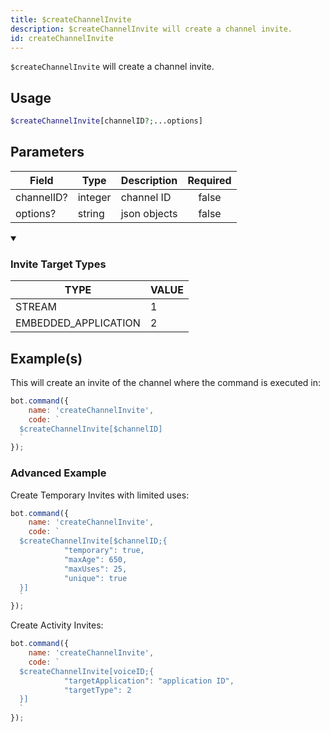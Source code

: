 ```yaml
---
title: $createChannelInvite
description: $createChannelInvite will create a channel invite.
id: createChannelInvite
---
```


`$createChannelInvite` will create a channel invite.

## Usage

```php
$createChannelInvite[channelID?;...options]
```

## Parameters

| Field      | Type    | Description  | Required |
|------------|---------|--------------|:--------:|
| channelID? | integer | channel ID   |  false   |
| options?   | string  | json objects |  false   |

<details open>
  <summary><h3> Invite Target Types </h3></summary>

| TYPE                 | VALUE |
|----------------------|-------|
| STREAM               | 1     |
| EMBEDDED_APPLICATION | 2     |

</details>

## Example(s)

This will create an invite of the channel where the command is executed in:

```javascript
bot.command({
    name: 'createChannelInvite',
    code: `
  $createChannelInvite[$channelID]
  `
});
```

### Advanced Example

Create Temporary Invites with limited uses:

```javascript
bot.command({
    name: 'createChannelInvite',
    code: `
  $createChannelInvite[$channelID;{
            "temporary": true,
            "maxAge": 650,
            "maxUses": 25,
            "unique": true
  }]
  `
});
```

Create Activity Invites:

```javascript
bot.command({
    name: 'createChannelInvite',
    code: `
  $createChannelInvite[voiceID;{
            "targetApplication": "application ID",
            "targetType": 2
  }]
  `
});
```
